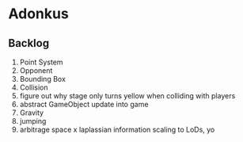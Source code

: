# Adonkus
## Backlog
1. Point System
2. Opponent
3. Bounding Box 
4. Collision
5. figure out why stage only turns yellow when colliding with players
6. abstract GameObject update into game
7. Gravity 
8. jumping
9. arbitrage space x laplassian information scaling to LoDs, yo
